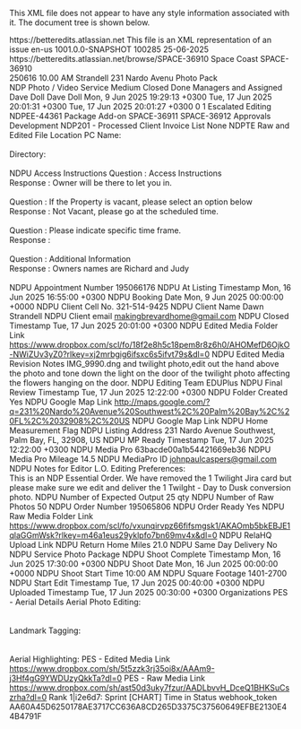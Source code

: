 This XML file does not appear to have any style information associated with it. The document tree is shown below.
<!--  
RSS generated by JIRA (1001.0.0-SNAPSHOT#100285-rev:3c7b32e5e5b342f76f058c25245725788fa6e907) at Fri Jun 27 11:47:22 UTC 2025

It is possible to restrict the fields that are returned in this document by specifying the 'field' parameter in your request.
For example, to request only the issue key and summary add field=key&field=summary to the URL of your request.
 -->
<rss version="0.92">
<channel>
<title>JIRA</title>
<link>https://betteredits.atlassian.net</link>
<description>This file is an XML representation of an issue</description>
<language>en-us</language>
<build-info>
<version>1001.0.0-SNAPSHOT</version>
<build-number>100285</build-number>
<build-date>25-06-2025</build-date>
</build-info>
<item>
<title>[SPACE-36910] 250616 10.00 AM Strandell 231 Nardo Avenu Photo Pack</title>
<link>https://betteredits.atlassian.net/browse/SPACE-36910</link>
<project id="11900" key="SPACE">Space Coast</project>
<description/>
<environment/>
<key id="1668654">SPACE-36910</key>
<summary>250616 10.00 AM Strandell 231 Nardo Avenu Photo Pack</summary>
<type id="10500" iconUrl="https://betteredits.atlassian.net/rest/api/2/universal_avatar/view/type/issuetype/avatar/10900?size=medium">NDP Photo / Video Service</type>
<priority id="3" iconUrl="https://betteredits.atlassian.net/images/icons/priorities/medium_new.svg">Medium</priority>
<status id="6" iconUrl="https://betteredits.atlassian.net/images/icons/statuses/closed.png" description="The work item is considered finished, the resolution is correct. work items which are closed can be reopened.">Closed</status>
<statusCategory id="3" key="done" colorName="green"/>
<resolution id="10000">Done</resolution>
<security id="10200">Managers and Assigned</security>
<assignee accountid="557058:56c35ef3-5688-48cc-8099-1dfcac834c87">Dave Doll</assignee>
<reporter accountid="557058:56c35ef3-5688-48cc-8099-1dfcac834c87">Dave Doll</reporter>
<labels> </labels>
<created>Mon, 9 Jun 2025 19:29:13 +0300</created>
<updated>Tue, 17 Jun 2025 20:01:31 +0300</updated>
<resolved>Tue, 17 Jun 2025 20:01:27 +0300</resolved>
<due/>
<votes>0</votes>
<watches>1</watches>
<issuelinks>
<issuelinktype id="10400">
<name>Escalated Editing</name>
<outwardlinks description="escalated editing in">
<issuelink>
<issuekey id="1677629">NDPEE-44361</issuekey>
</issuelink>
</outwardlinks>
</issuelinktype>
<issuelinktype id="10500">
<name>Package Add-on</name>
<outwardlinks description="package add-on">
<issuelink>
<issuekey id="1668655">SPACE-36911</issuekey>
</issuelink>
<issuelink>
<issuekey id="1668656">SPACE-36912</issuekey>
</issuelink>
</outwardlinks>
</issuelinktype>
</issuelinks>
<attachments> </attachments>
<subtasks> </subtasks>
<customfields>
<customfield id="customfield_10016" key="com.atlassian.servicedesk.approvals-plugin:sd-approvals">
<customfieldname>Approvals</customfieldname>
<customfieldvalues> </customfieldvalues>
</customfield>
<customfield id="customfield_10100" key="com.atlassian.jira.plugins.jira-development-integration-plugin:devsummarycf">
<customfieldname>Development</customfieldname>
<customfieldvalues> </customfieldvalues>
</customfield>
<customfield id="customfield_10404" key="com.atlassian.jira.plugin.system.customfieldtypes:textarea">
<customfieldname>NDP201 - Processed Client Invoice List</customfieldname>
<customfieldvalues>
<customfieldvalue>None</customfieldvalue>
</customfieldvalues>
</customfield>
<customfield id="customfield_11600" key="com.atlassian.jira.plugin.system.customfieldtypes:textarea">
<customfieldname>NDPTE Raw and Edited File Location</customfieldname>
<customfieldvalues>
<customfieldvalue>PC Name: <br/> <br/> Directory: <br/> <br/> </customfieldvalue>
</customfieldvalues>
</customfield>
<customfield id="customfield_12594" key="com.atlassian.jira.plugin.system.customfieldtypes:textarea">
<customfieldname>NDPU Access Instructions</customfieldname>
<customfieldvalues>
<customfieldvalue>Question : Access Instructions<br/> Response : Owner will be there to let you in.<br/> <br/> Question : If the Property is vacant, please select an option below<br/> Response : Not Vacant, please go at the scheduled time.<br/> <br/> Question : Please indicate specific time frame.<br/> Response : <br/> <br/> Question : Additional Information<br/> Response : Owners names are Richard and Judy<br/> <br/> </customfieldvalue>
</customfieldvalues>
</customfield>
<customfield id="customfield_11900" key="com.atlassian.jira.plugin.system.customfieldtypes:textfield">
<customfieldname>NDPU Appointment Number</customfieldname>
<customfieldvalues>
<customfieldvalue>195066176</customfieldvalue>
</customfieldvalues>
</customfield>
<customfield id="customfield_12584" key="com.atlassian.jira.plugin.system.customfieldtypes:datetime">
<customfieldname>NDPU At Listing Timestamp</customfieldname>
<customfieldvalues>
<customfieldvalue>Mon, 16 Jun 2025 16:55:00 +0300</customfieldvalue>
</customfieldvalues>
</customfield>
<customfield id="customfield_10614" key="com.atlassian.jira.plugin.system.customfieldtypes:datepicker">
<customfieldname>NDPU Booking Date</customfieldname>
<customfieldvalues>
<customfieldvalue>Mon, 9 Jun 2025 00:00:00 +0000</customfieldvalue>
</customfieldvalues>
</customfield>
<customfield id="customfield_10602" key="com.atlassian.jira.plugin.system.customfieldtypes:textfield">
<customfieldname>NDPU Client Cell No.</customfieldname>
<customfieldvalues>
<customfieldvalue>321-514-9425</customfieldvalue>
</customfieldvalues>
</customfield>
<customfield id="customfield_10600" key="com.atlassian.jira.plugin.system.customfieldtypes:textfield">
<customfieldname>NDPU Client Name</customfieldname>
<customfieldvalues>
<customfieldvalue>Dawn Strandell</customfieldvalue>
</customfieldvalues>
</customfield>
<customfield id="customfield_10601" key="com.atlassian.jira.plugin.system.customfieldtypes:textfield">
<customfieldname>NDPU Client email</customfieldname>
<customfieldvalues>
<customfieldvalue><a href='mailto:makingbrevardhome@gmail.com'>makingbrevardhome@gmail.com</a></customfieldvalue>
</customfieldvalues>
</customfield>
<customfield id="customfield_12690" key="com.atlassian.jira.plugin.system.customfieldtypes:datetime">
<customfieldname>NDPU Closed Timestamp</customfieldname>
<customfieldvalues>
<customfieldvalue>Tue, 17 Jun 2025 20:01:00 +0300</customfieldvalue>
</customfieldvalues>
</customfield>
<customfield id="customfield_10714" key="com.atlassian.jira.plugin.system.customfieldtypes:textfield">
<customfieldname>NDPU Edited Media Folder Link</customfieldname>
<customfieldvalues>
<customfieldvalue><a href="https://www.dropbox.com/scl/fo/18f2e8h5c18pem8r8z6h0/AHOMefD6OjkO-NWiZUv3yZ0?rlkey=xj2mrbgig6ifsxc6s5ifvt79s&dl=0">https://www.dropbox.com/scl/fo/18f2e8h5c18pem8r8z6h0/AHOMefD6OjkO-NWiZUv3yZ0?rlkey=xj2mrbgig6ifsxc6s5ifvt79s&amp;dl=0</a></customfieldvalue>
</customfieldvalues>
</customfield>
<customfield id="customfield_10716" key="com.atlassian.jira.plugin.system.customfieldtypes:textarea">
<customfieldname>NDPU Edited Media Revision Notes</customfieldname>
<customfieldvalues>
<customfieldvalue>IMG_9990.dng and twilight photo,edit out the hand above the photo and tone down the light on the door of the twilight photo affecting the flowers hanging on the door.</customfieldvalue>
</customfieldvalues>
</customfield>
<customfield id="customfield_12644" key="com.atlassian.jira.plugin.system.customfieldtypes:textfield">
<customfieldname>NDPU Editing Team</customfieldname>
<customfieldvalues>
<customfieldvalue>EDUPlus</customfieldvalue>
</customfieldvalues>
</customfield>
<customfield id="customfield_12689" key="com.atlassian.jira.plugin.system.customfieldtypes:datetime">
<customfieldname>NDPU Final Review Timestamp</customfieldname>
<customfieldvalues>
<customfieldvalue>Tue, 17 Jun 2025 12:22:00 +0300</customfieldvalue>
</customfieldvalues>
</customfield>
<customfield id="customfield_12543" key="com.atlassian.jira.plugin.system.customfieldtypes:textfield">
<customfieldname>NDPU Folder Created</customfieldname>
<customfieldvalues>
<customfieldvalue>Yes</customfieldvalue>
</customfieldvalues>
</customfield>
<customfield id="customfield_11400" key="com.atlassian.jira.plugin.system.customfieldtypes:textfield">
<customfieldname>NDPU Google Map Link</customfieldname>
<customfieldvalues>
<customfieldvalue><a href="http://maps.google.com/?q=231%20Nardo%20Avenue%20Southwest%2C%20Palm%20Bay%2C%20FL%2C%2032908%2C%20US">http://maps.google.com/?q=231%20Nardo%20Avenue%20Southwest%2C%20Palm%20Bay%2C%20FL%2C%2032908%2C%20US</a></customfieldvalue>
</customfieldvalues>
</customfield>
<customfield id="customfield_12646" key="com.atlassian.jira.plugin.system.customfieldtypes:url">
<customfieldname>NDPU Google Map Link</customfieldname>
<customfieldvalues>
<customfieldvalue>
<![CDATA[ http://maps.google.com/?q=231%20Nardo%20Avenue%20Southwest%2C%20Palm%20Bay%2C%20FL%2C%2032908%2C%20US ]]>
</customfieldvalue>
</customfieldvalues>
</customfield>
<customfield id="customfield_12674" key="com.atlassian.jira.plugin.system.customfieldtypes:multicheckboxes">
<customfieldname>NDPU Home Measurement Flag</customfieldname>
<customfieldvalues>
<customfieldvalue key="13255">
<![CDATA[ No ]]>
</customfieldvalue>
</customfieldvalues>
</customfield>
<customfield id="customfield_10603" key="com.atlassian.jira.plugin.system.customfieldtypes:textfield">
<customfieldname>NDPU Listing Address</customfieldname>
<customfieldvalues>
<customfieldvalue>231 Nardo Avenue Southwest, Palm Bay, FL, 32908, US</customfieldvalue>
</customfieldvalues>
</customfield>
<customfield id="customfield_12587" key="com.atlassian.jira.plugin.system.customfieldtypes:datetime">
<customfieldname>NDPU MP Ready Timestamp</customfieldname>
<customfieldvalues>
<customfieldvalue>Tue, 17 Jun 2025 12:22:00 +0300</customfieldvalue>
</customfieldvalues>
</customfield>
<customfield id="customfield_10707" key="com.atlassian.jira.plugin.system.customfieldtypes:userpicker">
<customfieldname>NDPU Media Pro</customfieldname>
<customfieldvalues>
<customfieldvalue>63bacde00a1b54421669eb36</customfieldvalue>
</customfieldvalues>
</customfield>
<customfield id="customfield_11602" key="com.atlassian.jira.plugin.system.customfieldtypes:float">
<customfieldname>NDPU Media Pro Mileage</customfieldname>
<customfieldvalues>
<customfieldvalue>14.5</customfieldvalue>
</customfieldvalues>
</customfield>
<customfield id="customfield_12642" key="com.atlassian.jira.plugin.system.customfieldtypes:textfield">
<customfieldname>NDPU MediaPro ID</customfieldname>
<customfieldvalues>
<customfieldvalue><a href='mailto:johnpaulcaspers@gmail.com'>johnpaulcaspers@gmail.com</a></customfieldvalue>
</customfieldvalues>
</customfield>
<customfield id="customfield_11601" key="com.atlassian.jira.plugin.system.customfieldtypes:textarea">
<customfieldname>NDPU Notes for Editor</customfieldname>
<customfieldvalues>
<customfieldvalue>L.O. Editing Preferences:<br/> This is an NDP Essential Order. We have removed the 1 Twilight Jira card but please make sure we edit and deliver the 1 Twilght - Day to Dusk conversion photo.</customfieldvalue>
</customfieldvalues>
</customfield>
<customfield id="customfield_12698" key="com.atlassian.jira.plugin.system.customfieldtypes:textfield">
<customfieldname>NDPU Number of Expected Output</customfieldname>
<customfieldvalues>
<customfieldvalue>25 qty</customfieldvalue>
</customfieldvalues>
</customfield>
<customfield id="customfield_12581" key="com.atlassian.jira.plugin.system.customfieldtypes:textfield">
<customfieldname>NDPU Number of Raw Photos</customfieldname>
<customfieldvalues>
<customfieldvalue>50</customfieldvalue>
</customfieldvalues>
</customfield>
<customfield id="customfield_10501" key="com.atlassian.jira.plugin.system.customfieldtypes:textfield">
<customfieldname>NDPU Order Number</customfieldname>
<customfieldvalues>
<customfieldvalue>195065806</customfieldvalue>
</customfieldvalues>
</customfield>
<customfield id="customfield_12662" key="com.atlassian.jira.plugin.system.customfieldtypes:textfield">
<customfieldname>NDPU Order Ready</customfieldname>
<customfieldvalues>
<customfieldvalue>Yes</customfieldvalue>
</customfieldvalues>
</customfield>
<customfield id="customfield_10713" key="com.atlassian.jira.plugin.system.customfieldtypes:textfield">
<customfieldname>NDPU Raw Media Folder Link</customfieldname>
<customfieldvalues>
<customfieldvalue><a href="https://www.dropbox.com/scl/fo/vxunqirvpz66fifsmgsk1/AKAOmb5bkEBJE1qlaGGmWsk?rlkey=m46a1eus29yklpfo7bn69mv4x&dl=0">https://www.dropbox.com/scl/fo/vxunqirvpz66fifsmgsk1/AKAOmb5bkEBJE1qlaGGmWsk?rlkey=m46a1eus29yklpfo7bn69mv4x&amp;dl=0</a></customfieldvalue>
</customfieldvalues>
</customfield>
<customfield id="customfield_12688" key="com.atlassian.jira.plugin.system.customfieldtypes:url">
<customfieldname>NDPU RelaHQ Upload Link</customfieldname>
<customfieldvalues>
<customfieldvalue>
<![CDATA[ https://listings.nextdoorphotos.com/property/edit/196504221/details ]]>
</customfieldvalue>
</customfieldvalues>
</customfield>
<customfield id="customfield_12521" key="com.atlassian.jira.plugin.system.customfieldtypes:float">
<customfieldname>NDPU Return Home Miles</customfieldname>
<customfieldvalues>
<customfieldvalue>21.0</customfieldvalue>
</customfieldvalues>
</customfield>
<customfield id="customfield_12573" key="com.atlassian.jira.plugin.system.customfieldtypes:textfield">
<customfieldname>NDPU Same Day Delivery</customfieldname>
<customfieldvalues>
<customfieldvalue>No</customfieldvalue>
</customfieldvalues>
</customfield>
<customfield id="customfield_11104" key="com.atlassian.jira.plugin.system.customfieldtypes:textfield">
<customfieldname>NDPU Service</customfieldname>
<customfieldvalues>
<customfieldvalue>Photo Package</customfieldvalue>
</customfieldvalues>
</customfield>
<customfield id="customfield_12583" key="com.atlassian.jira.plugin.system.customfieldtypes:datetime">
<customfieldname>NDPU Shoot Complete Timestamp</customfieldname>
<customfieldvalues>
<customfieldvalue>Mon, 16 Jun 2025 17:30:00 +0300</customfieldvalue>
</customfieldvalues>
</customfield>
<customfield id="customfield_12200" key="com.atlassian.jira.plugin.system.customfieldtypes:datepicker">
<customfieldname>NDPU Shoot Date</customfieldname>
<customfieldvalues>
<customfieldvalue>Mon, 16 Jun 2025 00:00:00 +0000</customfieldvalue>
</customfieldvalues>
</customfield>
<customfield id="customfield_10711" key="com.atlassian.jira.plugin.system.customfieldtypes:textfield">
<customfieldname>NDPU Shoot Start Time </customfieldname>
<customfieldvalues>
<customfieldvalue>10:00 AM</customfieldvalue>
</customfieldvalues>
</customfield>
<customfield id="customfield_10610" key="com.atlassian.jira.plugin.system.customfieldtypes:textfield">
<customfieldname>NDPU Square Footage</customfieldname>
<customfieldvalues>
<customfieldvalue>1401-2700</customfieldvalue>
</customfieldvalues>
</customfield>
<customfield id="customfield_12586" key="com.atlassian.jira.plugin.system.customfieldtypes:datetime">
<customfieldname>NDPU Start Edit Timestamp</customfieldname>
<customfieldvalues>
<customfieldvalue>Tue, 17 Jun 2025 00:40:00 +0300</customfieldvalue>
</customfieldvalues>
</customfield>
<customfield id="customfield_12585" key="com.atlassian.jira.plugin.system.customfieldtypes:datetime">
<customfieldname>NDPU Uploaded Timestamp</customfieldname>
<customfieldvalues>
<customfieldvalue>Tue, 17 Jun 2025 00:30:00 +0300</customfieldvalue>
</customfieldvalues>
</customfield>
<customfield id="customfield_10200" key="com.atlassian.servicedesk:sd-customer-organizations">
<customfieldname>Organizations</customfieldname>
<customfieldvalues> </customfieldvalues>
</customfield>
<customfield id="customfield_12540" key="com.atlassian.jira.plugin.system.customfieldtypes:textarea">
<customfieldname>PES - Aerial Details</customfieldname>
<customfieldvalues>
<customfieldvalue>Aerial Photo Editing: <br/> <br/> <br/> Landmark Tagging: <br/> <br/> <br/> Aerial Highlighting:</customfieldvalue>
</customfieldvalues>
</customfield>
<customfield id="customfield_12542" key="com.atlassian.jira.plugin.system.customfieldtypes:textfield">
<customfieldname>PES - Edited Media Link</customfieldname>
<customfieldvalues>
<customfieldvalue><a href="https://www.dropbox.com/sh/5t5zzk3rj35oi8x/AAAm9-j3Hf4gG9YWDUzyQkkTa?dl=0">https://www.dropbox.com/sh/5t5zzk3rj35oi8x/AAAm9-j3Hf4gG9YWDUzyQkkTa?dl=0</a></customfieldvalue>
</customfieldvalues>
</customfield>
<customfield id="customfield_12541" key="com.atlassian.jira.plugin.system.customfieldtypes:textfield">
<customfieldname>PES - Raw Media Link</customfieldname>
<customfieldvalues>
<customfieldvalue><a href="https://www.dropbox.com/sh/ast50d3uky7fzur/AADLbvvH_DceQ1BHKSuCszrha?dl=0">https://www.dropbox.com/sh/ast50d3uky7fzur/AADLbvvH_DceQ1BHKSuCszrha?dl=0</a></customfieldvalue>
</customfieldvalues>
</customfield>
<customfield id="customfield_10022" key="com.pyxis.greenhopper.jira:gh-lexo-rank">
<customfieldname>Rank</customfieldname>
<customfieldvalues>
<customfieldvalue>1|i2e6d7:</customfieldvalue>
</customfieldvalues>
</customfield>
<customfield id="customfield_10021" key="com.pyxis.greenhopper.jira:gh-sprint">
<customfieldname>Sprint</customfieldname>
<customfieldvalues> </customfieldvalues>
</customfield>
<customfield id="customfield_10001" key="com.atlassian.jira.ext.charting:timeinstatus">
<customfieldname>[CHART] Time in Status</customfieldname>
<customfieldvalues> </customfieldvalues>
</customfield>
<customfield id="customfield_12643" key="com.atlassian.jira.plugin.system.customfieldtypes:textfield">
<customfieldname>webhook_token</customfieldname>
<customfieldvalues>
<customfieldvalue>AA60A45D6250178AE3717CC636A8CD265D3375C37560649EFBE2130E44B4791F</customfieldvalue>
</customfieldvalues>
</customfield>
</customfields>
</item>
</channel>
</rss>
